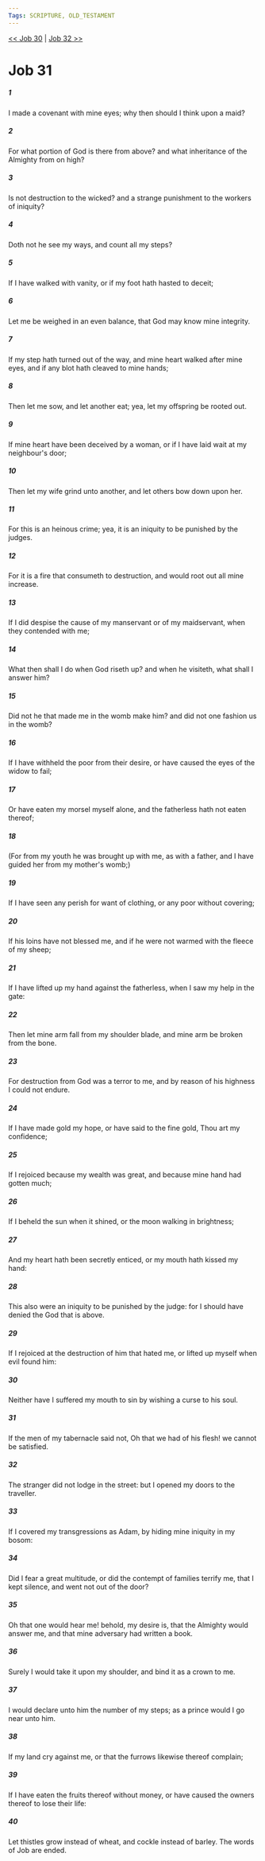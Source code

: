```yaml
---
Tags: SCRIPTURE, OLD_TESTAMENT
---
```


[<< Job 30](OLD_TESTAMENT/18_Job/Job_30.md) | [Job 32 >>](OLD_TESTAMENT/18_Job/Job_32.md)

# Job 31

##### 1

I made a covenant with mine eyes; why then should I think upon a maid?

##### 2

For what portion of God is there from above? and what inheritance of the Almighty from on high?

##### 3

Is not destruction to the wicked? and a strange punishment to the workers of iniquity?

##### 4

Doth not he see my ways, and count all my steps?

##### 5

If I have walked with vanity, or if my foot hath hasted to deceit;

##### 6

Let me be weighed in an even balance, that God may know mine integrity.

##### 7

If my step hath turned out of the way, and mine heart walked after mine eyes, and if any blot hath cleaved to mine hands;

##### 8

Then let me sow, and let another eat; yea, let my offspring be rooted out.

##### 9

If mine heart have been deceived by a woman, or if I have laid wait at my neighbour's door;

##### 10

Then let my wife grind unto another, and let others bow down upon her.

##### 11

For this is an heinous crime; yea, it is an iniquity to be punished by the judges.

##### 12

For it is a fire that consumeth to destruction, and would root out all mine increase.

##### 13

If I did despise the cause of my manservant or of my maidservant, when they contended with me;

##### 14

What then shall I do when God riseth up? and when he visiteth, what shall I answer him?

##### 15

Did not he that made me in the womb make him? and did not one fashion us in the womb?

##### 16

If I have withheld the poor from their desire, or have caused the eyes of the widow to fail;

##### 17

Or have eaten my morsel myself alone, and the fatherless hath not eaten thereof;

##### 18

(For from my youth he was brought up with me, as with a father, and I have guided her from my mother's womb;)

##### 19

If I have seen any perish for want of clothing, or any poor without covering;

##### 20

If his loins have not blessed me, and if he were not warmed with the fleece of my sheep;

##### 21

If I have lifted up my hand against the fatherless, when I saw my help in the gate:

##### 22

Then let mine arm fall from my shoulder blade, and mine arm be broken from the bone.

##### 23

For destruction from God was a terror to me, and by reason of his highness I could not endure.

##### 24

If I have made gold my hope, or have said to the fine gold, Thou art my confidence;

##### 25

If I rejoiced because my wealth was great, and because mine hand had gotten much;

##### 26

If I beheld the sun when it shined, or the moon walking in brightness;

##### 27

And my heart hath been secretly enticed, or my mouth hath kissed my hand:

##### 28

This also were an iniquity to be punished by the judge: for I should have denied the God that is above.

##### 29

If I rejoiced at the destruction of him that hated me, or lifted up myself when evil found him:

##### 30

Neither have I suffered my mouth to sin by wishing a curse to his soul.

##### 31

If the men of my tabernacle said not, Oh that we had of his flesh! we cannot be satisfied.

##### 32

The stranger did not lodge in the street: but I opened my doors to the traveller.

##### 33

If I covered my transgressions as Adam, by hiding mine iniquity in my bosom:

##### 34

Did I fear a great multitude, or did the contempt of families terrify me, that I kept silence, and went not out of the door?

##### 35

Oh that one would hear me! behold, my desire is, that the Almighty would answer me, and that mine adversary had written a book.

##### 36

Surely I would take it upon my shoulder, and bind it as a crown to me.

##### 37

I would declare unto him the number of my steps; as a prince would I go near unto him.

##### 38

If my land cry against me, or that the furrows likewise thereof complain;

##### 39

If I have eaten the fruits thereof without money, or have caused the owners thereof to lose their life:

##### 40

Let thistles grow instead of wheat, and cockle instead of barley. The words of Job are ended.

